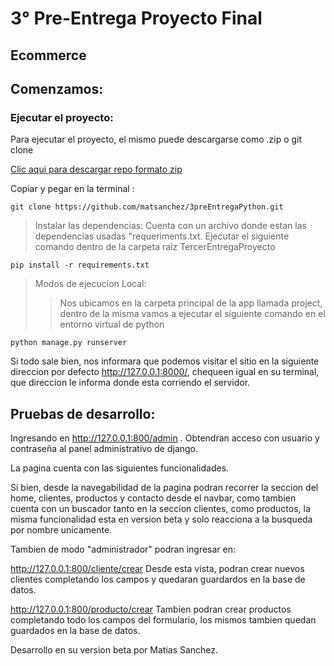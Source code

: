 # 3° Pre-Entrega Proyecto Final

## Ecommerce

## Comenzamos:

### Ejecutar el proyecto:

Para ejecutar el proyecto, el mismo puede descargarse como .zip o git clone

[Clic aqui para descargar repo formato zip](https://github.com/matsanchez/3preEntregaPython/archive/refs/heads/main.zip)

Copiar y pegar en la terminal :

```
git clone https://github.com/matsanchez/3preEntregaPython.git

```

> Instalar las dependencias:
Cuenta con un archivo donde estan las dependencias usadas "requeriments.txt.
Ejecutar el siguiente comando dentro de la carpeta raiz TercerEntregaProyecto
```
pip install -r requirements.txt
```

> Modos de ejecucion Local:
>
> > Nos ubicamos en la carpeta principal de la app llamada project, dentro de la misma vamos a ejecutar el siguiente comando en el entorno virtual de python

```
python manage.py runserver
```

Si todo sale bien, nos informara que podemos visitar el sitio en la siguiente direccion por defecto http://127.0.0.1:8000/, chequeen igual en su terminal, que direccion le informa donde esta corriendo el servidor.

## Pruebas de desarrollo:



 Ingresando en http://127.0.0.1:800/admin .
 Obtendran acceso con usuario y contraseña al panel administrativo de django.

La pagina cuenta con las siguientes funcionalidades.

Si bien, desde la navegabilidad de la pagina podran recorrer la seccion del home, clientes, productos y contacto desde el navbar, como tambien cuenta con un buscador tanto en la seccion clientes, como productos, la misma funcionalidad esta en version beta y solo reacciona a la busqueda por nombre unicamente.

Tambien de modo "administrador" podran ingresar en:

http://127.0.0.1:800/cliente/crear
Desde esta vista, podran crear nuevos clientes completando los campos y quedaran guardardos en la base de datos.

http://127.0.0.1:800/producto/crear
Tambien podran crear productos completando todo los campos del formulario, los mismos tambien quedan guardados en la base de datos.


Desarrollo en su version beta por Matias Sanchez.